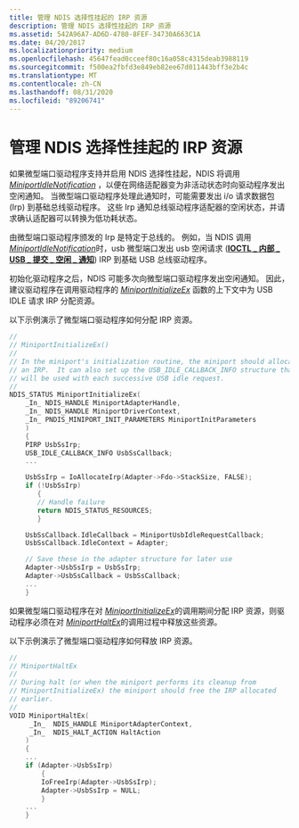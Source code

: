 ```yaml
---
title: 管理 NDIS 选择性挂起的 IRP 资源
description: 管理 NDIS 选择性挂起的 IRP 资源
ms.assetid: 542A96A7-AD6D-4780-8FEF-34730A663C1A
ms.date: 04/20/2017
ms.localizationpriority: medium
ms.openlocfilehash: 45647fead0cceef80c16a058c4315deab3988119
ms.sourcegitcommit: f500ea2fbfd3e849eb82ee67d011443bff3e2b4c
ms.translationtype: MT
ms.contentlocale: zh-CN
ms.lasthandoff: 08/31/2020
ms.locfileid: "89206741"
---
```

# <a name="managing-irp-resources-for-ndis-selective-suspend"></a>管理 NDIS 选择性挂起的 IRP 资源


如果微型端口驱动程序支持并启用 NDIS 选择性挂起，NDIS 将调用 [*MiniportIdleNotification*](/windows-hardware/drivers/ddi/ndis/nc-ndis-miniport_idle_notification) ，以便在网络适配器变为非活动状态时向驱动程序发出空闲通知。 当微型端口驱动程序处理此通知时，可能需要发出 i/o 请求数据包 (Irp) 到基础总线驱动程序。 这些 Irp 通知总线驱动程序适配器的空闲状态，并请求确认适配器可以转换为低功耗状态。

由微型端口驱动程序颁发的 Irp 是特定于总线的。 例如，当 NDIS 调用 [*MiniportIdleNotification*](/windows-hardware/drivers/ddi/ndis/nc-ndis-miniport_idle_notification)时，usb 微型端口发出 usb 空闲请求 ([**IOCTL \_ 内部 \_ USB \_ 提交 \_ 空闲 \_ 通知**](/windows-hardware/drivers/ddi/usbioctl/ni-usbioctl-ioctl_internal_usb_submit_idle_notification)) IRP 到基础 USB 总线驱动程序。

初始化驱动程序之后，NDIS 可能多次向微型端口驱动程序发出空闲通知。 因此，建议驱动程序在调用驱动程序的 [*MiniportInitializeEx*](/windows-hardware/drivers/ddi/ndis/nc-ndis-miniport_initialize) 函数的上下文中为 USB IDLE 请求 IRP 分配资源。

以下示例演示了微型端口驱动程序如何分配 IRP 资源。

```C++
//
// MiniportInitializeEx()
//
// In the miniport's initialization routine, the miniport should allocate
// an IRP.  It can also set up the USB_IDLE_CALLBACK_INFO structure that
// will be used with each successive USB idle request.
//
NDIS_STATUS MiniportInitializeEx(
    _In_ NDIS_HANDLE MiniportAdapterHandle,
    _In_ NDIS_HANDLE MiniportDriverContext,
    _In_ PNDIS_MINIPORT_INIT_PARAMETERS MiniportInitParameters
    )
    {
    PIRP UsbSsIrp;
    USB_IDLE_CALLBACK_INFO UsbSsCallback;
    ...

    UsbSsIrp = IoAllocateIrp(Adapter->Fdo->StackSize, FALSE);
    if (!UsbSsIrp)
       {
       // Handle failure
       return NDIS_STATUS_RESOURCES;
       }

    UsbSsCallback.IdleCallback = MiniportUsbIdleRequestCallback;
    UsbSsCallback.IdleContext = Adapter;

    // Save these in the adapter structure for later use
    Adapter->UsbSsIrp = UsbSsIrp;
    Adapter->UsbSsCallback = UsbSsCallback;
    ...
    }
```

如果微型端口驱动程序在对 [*MiniportInitializeEx*](/windows-hardware/drivers/ddi/ndis/nc-ndis-miniport_initialize)的调用期间分配 IRP 资源，则驱动程序必须在对 [*MiniportHaltEx*](/windows-hardware/drivers/ddi/ndis/nc-ndis-miniport_halt)的调用过程中释放这些资源。

以下示例演示了微型端口驱动程序如何释放 IRP 资源。

```C++
//
// MiniportHaltEx
//
// During halt (or when the miniport performs its cleanup from 
// MiniportInitializeEx) the miniport should free the IRP allocated 
// earlier.
//
VOID MiniportHaltEx(
     _In_  NDIS_HANDLE MiniportAdapterContext,
     _In_  NDIS_HALT_ACTION HaltAction
    )
    {
    ...
    if (Adapter->UsbSsIrp)
        {
        IoFreeIrp(Adapter->UsbSsIrp);
        Adapter->UsbSsIrp = NULL;
        }
    ...
    }

```